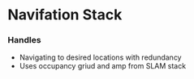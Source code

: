 # Navifation Stack

### Handles
- Navigating to desired locations with redundancy
- Uses occupancy griud and amp from SLAM stack